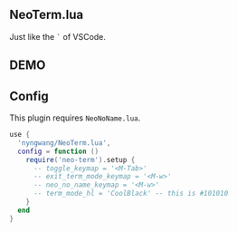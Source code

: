 NeoTerm.lua
-----

Just like the <code>`</code> of VSCode.

## DEMO



## Config

This plugin requires `NeoNoName.lua`.

```lua
use {
  'nyngwang/NeoTerm.lua',
  config = function ()
    require('neo-term').setup {
      -- toggle_keymap = '<M-Tab>'
      -- exit_term_mode_keymap = '<M-w>'
      -- neo_no_name_keymap = '<M-w>'
      -- term_mode_hl = 'CoolBlack' -- this is #101010
    }
  end
}
```

